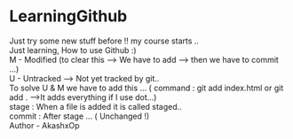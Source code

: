 # LearningGithub
Just try some new stuff before !! my course starts ..
<br>
Just learning, How to use Github :)
<br>
M - Modified (to clear this --> We have to add --> then we have to commit ...)
<br>
U - Untracked --> Not yet tracked by git.. 
<br>
To solve U & M we have to add this ... ( command : git add index.html or git add . -->It adds everything if I use dot...)
<br>
stage : When a file is added it is called staged..
<br>
commit : After stage ... ( Unchanged !)
<br>
Author - AkashxOp